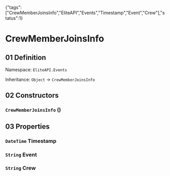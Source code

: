{"tags":["CrewMemberJoinsInfo","EliteAPI","Events","Timestamp","Event","Crew"],"status":1}

# CrewMemberJoinsInfo

## 01 Definition

Namespace: `EliteAPI.Events`

Inheritance: `Object` → `CrewMemberJoinsInfo`

## 02 Constructors

### `CrewMemberJoinsInfo` ()

## 03 Properties

### `DateTime` Timestamp

### `String` Event

### `String` Crew

